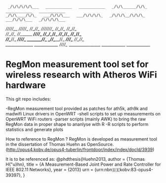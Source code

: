      _/\/\/\/\/\___   ____________   ____________   _/\/\______/\/\_   ____________   ____________
    _/\/\____/\/\_   ___/\/\/\___   ___/\/\/\/\_   _/\/\/\__/\/\/\_   ___/\/\/\___   _/\/\/\/\___ 
   _/\/\/\/\/\___   _/\/\/\/\/\_   _/\/\__/\/\_   _/\/\/\/\/\/\/\_   _/\/\__/\/\_   _/\/\__/\/\_  
  _/\/\__/\/\___   _/\/\_______   ___/\/\/\/\_   _/\/\__/\__/\/\_   _/\/\__/\/\_   _/\/\__/\/\_   
 _/\/\____/\/\_   ___/\/\/\/\_   _______/\/\_   _/\/\______/\/\_   ___/\/\/\___   _/\/\__/\/\_    
______________   ____________   _/\/\/\/\___   ________________   ____________   ____________     


RegMon measurement tool set for wireless research with Atheros WiFi hardware
============================================================================

This git repo includes:

-RegMon measurement tool provided as patches for ath5k, ath9k and madwifi Linux drivers in OpenWRT
-shell scripts to set up measurements on OpenWRT WiFi routers
-parser scripts (mainly AWK) to bring the raw RegMon data in proper shape to ananlyse with R
-R scripts to perform statistics and generate plots

How to reference to  RegMon ?
RegMon is developed as measurement tool in the dissertation of Thomas Huehn as OpenSource.
(http://opus4.kobv.de/opus4-tuberlin/frontdoor/index/index/docId/3939)

It is to be referenced as:
@phdthesis{Huehn2013,
 author      = {Thomas H{\"u}hn},
 title       = {A Measurement-Based Joint Power and Rate Controller for IEEE 802.11 Networks},
 year        = {2013}
 urn         = {urn:nbn:de:kobv:83-opus4-39397},
}

